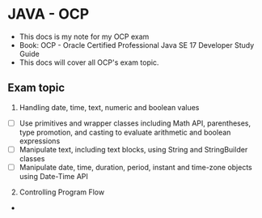# JAVA - OCP
- This docs is my note for my OCP exam
- Book: OCP - Oracle Certified Professional Java SE 17 Developer Study Guide
- This docs will cover all OCP's exam topic.

## Exam topic
1. Handling date, time, text, numeric and boolean values
- [ ] Use primitives and wrapper classes including Math API, parentheses, type promotion, and casting to evaluate arithmetic and boolean expressions
- [ ] Manipulate text, including text blocks, using String and StringBuilder classes
- [ ] Manipulate date, time, duration, period, instant and time-zone objects using Date-Time API
2. Controlling Program Flow
- 